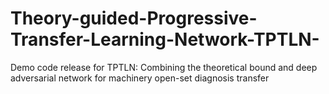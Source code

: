 # Theory-guided-Progressive-Transfer-Learning-Network-TPTLN-
Demo code release for TPTLN: Combining the theoretical bound and deep adversarial network for machinery open-set diagnosis transfer
